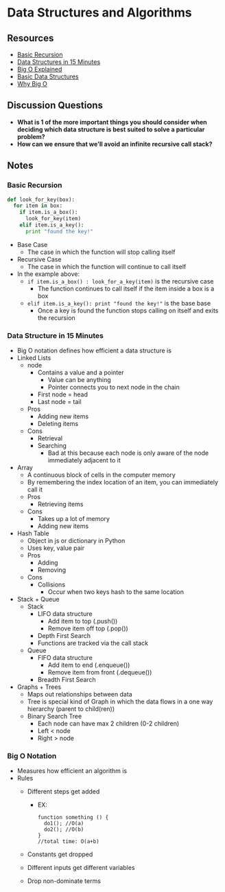 # Data Structures and Algorithms

## Resources

* [Basic Recursion](https://www.youtube.com/watch?v=vPEJSJMg4jY)
* [Data Structures in 15 Minutes](https://www.youtube.com/watch?v=sVxBVvlnJsM)
* [Big O Explained](https://www.youtube.com/watch?v=v4cd1O4zkGw)
* [Basic Data Structures](https://towardsdatascience.com/8-common-data-structures-every-programmer-must-know-171acf6a1a42)
* [Why Big O](https://triplebyte.com/blog/why-you-should-learn-big-o-and-stop-hacking-your-way-through-algorithms)

## Discussion Questions

* **What is 1 of the more important things you should consider when deciding which data structure is best suited to solve a particular problem?**
* **How can we ensure that we’ll avoid an infinite recursive call stack?**

## Notes

### Basic Recursion

```py
def look_for_key(box):
  for item in box:
    if item.is_a_box():
      look_for_key(item)
    elif item.is_a_key():
      print "found the key!"
```

* Base Case
  * The case in which the function will stop calling itself
* Recursive Case
  * The case in which the function will continue to call itself
* In the example above:
  * `if item.is_a_box() : look_for_a_key(item)` is the recursive case
    * The function continues to call itself if the item inside a box is a box
  * `elif item.is_a_key(): print "found the key!"` is the base base
    * Once a key is found the function stops calling on itself and exits the recursion

### Data Structure in 15 Minutes

* Big O notation defines how efficient a data structure is
* Linked Lists
  * node
    * Contains a value and a pointer
      * Value can be anything
      * Pointer connects you to next node in the chain
    * First node = head
    * Last node = tail
  * Pros
    * Adding new items
    * Deleting items
  * Cons
    * Retrieval
    * Searching
      * Bad at this because each node is only aware of the node immediately adjacent to it
* Array
  * A continuous block of cells in the computer memory
  * By remembering the index location of an item, you can immediately call it
  * Pros
    * Retrieving items
  * Cons
    * Takes up a lot of memory
    * Adding new items
* Hash Table
  * Object in js or dictionary in Python
  * Uses key, value pair
  * Pros
    * Adding
    * Removing
  * Cons
    * Collisions
      * Occur when two keys hash to the same location
* Stack + Queue
  * Stack
    * LIFO data structure
      * Add item to top (.push())
      * Remove item off top (.pop())
    * Depth First Search
    * Functions are tracked via the call stack
  * Queue
    * FIFO data structure
      * Add item to end (.enqueue())
      * Remove item from front (.dequeue())
    * Breadth First Search
* Graphs + Trees
  * Maps out relationships between data
  * Tree is special kind of Graph in which the data flows in a one way hierarchy (parent to child(ren))
  * Binary Search Tree
    * Each node can have max 2 children (0-2 children)
    * Left < node
    * Right > node

### Big O Notation

* Measures how efficient an algorithm is
* Rules
  * Different steps get added
    * EX:

      ```
      function something () {
        do1(); //O(a)
        do2(); //O(b)
      }
      //total time: O(a+b)
      ```
  
  * Constants get dropped
  * Different inputs get different variables
  * Drop non-dominate terms
